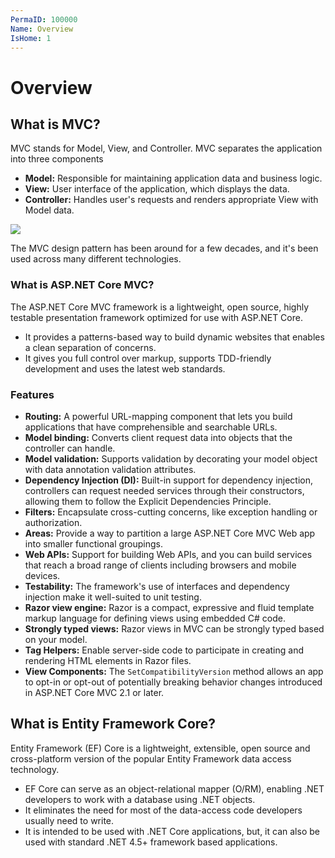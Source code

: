```yaml
---
PermaID: 100000
Name: Overview
IsHome: 1
---
```


# Overview

## What is MVC?

MVC stands for Model, View, and Controller. MVC separates the application into three components

* **Model:** Responsible for maintaining application data and business logic.
* **View:** User interface of the application, which displays the data.
* **Controller:** Handles user's requests and renders appropriate View with Model data.

![](https://raw.githubusercontent.com/zzzprojects/learn-orm/master/mvc-with-entity-framework-core/images/overview-1.png)

The MVC design pattern has been around for a few decades, and it's been used across many different technologies.

### What is ASP.NET Core MVC?

The ASP.NET Core MVC framework is a lightweight, open source, highly testable presentation framework optimized for use with ASP.NET Core.

* It provides a patterns-based way to build dynamic websites that enables a clean separation of concerns. 
* It gives you full control over markup, supports TDD-friendly development and uses the latest web standards.

### Features

* **Routing:** A powerful URL-mapping component that lets you build applications that have comprehensible and searchable URLs.
* **Model binding:** Converts client request data into objects that the controller can handle. 
* **Model validation:** Supports validation by decorating your model object with data annotation validation attributes. 
* **Dependency Injection \(DI\):** Built-in support for dependency injection, controllers can request needed services through their constructors, allowing them to follow the Explicit Dependencies Principle.
* **Filters:** Encapsulate cross-cutting concerns, like exception handling or authorization.
* **Areas:** Provide a way to partition a large ASP.NET Core MVC Web app into smaller functional groupings.
* **Web APIs:** Support for building Web APIs, and you can build services that reach a broad range of clients including browsers and mobile devices.
* **Testability:** The framework's use of interfaces and dependency injection make it well-suited to unit testing.
* **Razor view engine:** Razor is a compact, expressive and fluid template markup language for defining views using embedded C\# code.
* **Strongly typed views:** Razor views in MVC can be strongly typed based on your model.
* **Tag Helpers:** Enable server-side code to participate in creating and rendering HTML elements in Razor files. 
* **View Components:** The `SetCompatibilityVersion` method allows an app to opt-in or opt-out of potentially breaking behavior changes introduced in ASP.NET Core MVC 2.1 or later.

## What is Entity Framework Core?

Entity Framework \(EF\) Core is a lightweight, extensible, open source and cross-platform version of the popular Entity Framework data access technology.

* EF Core can serve as an object-relational mapper \(O/RM\), enabling .NET developers to work with a database using .NET objects. 
* It eliminates the need for most of the data-access code developers usually need to write.
* It is intended to be used with .NET Core applications, but, it can also be used with standard .NET 4.5+ framework based applications.

